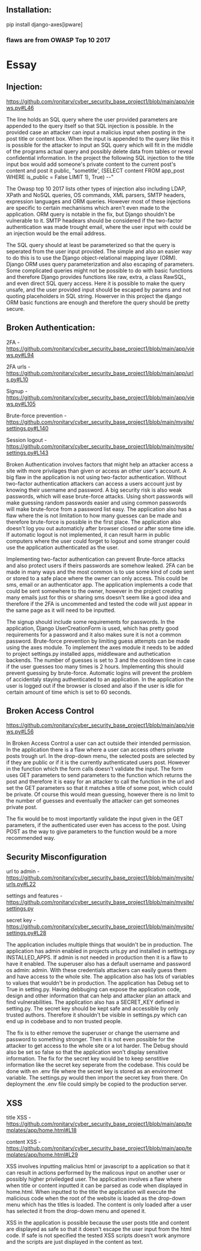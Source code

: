 ## Installation:
pip install django-axes[ipware]


### flaws are from OWASP Top 10 2017


# Essay

## Injection:

https://github.com/ronitarv/cyber_security_base_project1/blob/main/app/views.py#L46

The line holds an SQL query where the user provided parameters are appended to the query itself so that SQL injection is possible. In the provided case an attacker can input a malicius input when posting in the post title or content box. When the input is appended to the query like this it is possible for the attacker to  input an SQL query which will fit in the middle of the programs actual query and possibly delete data from tables or reveal confidential information. In the project the following SQL injection to the title input box would add someone's private content to the current post's content and post it public,
"sometitle', (SELECT content FROM app_post WHERE is_public = False LIMIT 1), True) --"

The Owasp top 10 2017 lists other types of injection also including LDAP, XPath and NoSQL queries, OS commands, XML parsers, SMTP headers, expression languages and ORM queries. However most of these injections are specific to certain mechanisms which aren't even made to the application. ORM query is notable in the fix, but Django shouldn't be vulnerable to it. SMTP headears should be considered if the two-factor authentication was made trought email, where the user input with could be an injection would be the email address.

The SQL query should at least be parameterized so that the query is seperated from the user input provided. The simple and also an easier way to do this is to use the Django object-relational mapping layer (ORM). Django ORM uses query parameterization and also escaping of parameters. Some complicated queries might not be possible to do with basic functions and therefore Django provides functions like raw, extra, a class RawSQL, and even direct SQL query access. Here it is possible to make the query unsafe, and the user provided input should be escaped by params and not quoting placeholders in SQL string. Howerver in this project the django ORM basic functions are enough and therefore the query should be pretty secure.

## Broken Authentication:

2FA - https://github.com/ronitarv/cyber_security_base_project1/blob/main/app/views.py#L94

2FA urls - https://github.com/ronitarv/cyber_security_base_project1/blob/main/app/urls.py#L10 

Signup - https://github.com/ronitarv/cyber_security_base_project1/blob/main/app/views.py#L105

Brute-force prevention - https://github.com/ronitarv/cyber_security_base_project1/blob/main/mysite/settings.py#L140

Session logout - https://github.com/ronitarv/cyber_security_base_project1/blob/main/mysite/settings.py#L143

Broken Authentication involves factors that might help an attacker access a site with more privilages than given or access an other user's account. A big flaw in the application is not using two-factor authentication. Without two-factor authentication attackers can access a users account just by knowing their username and password. A big security risk is also weak passwords, which will ease brute-force attacks. Using short passwords will make guessing random passwords easier and using common passwords will make brute-force from a password list easy. The application also has a flaw where the is not limitation to how many guesses can be made and therefore brute-force is possible in the first place. The application also doesn't log you out automaticly after browser closed or after some time idle. If automatic logout is not implemented, it can result harm in public computers where the user could forget to logout and some stranger could use the application authenticated as the user.

Implementing two-factor authentication can prevent Brute-force attacks and also protect users if theirs passwords are somehow leaked. 2FA can be made in many ways and the most common is to use some kind of code sent or stored to a safe place where the owner can only access. This could be sms, email or an authenticator app. The application implements a code that could be sent somewhere to the owner, however in the project creating many emails just for this or sharing sms doesn't seem like a good idea and therefore if the 2FA is uncommented and tested the code will just appear in the same page as it will need to be inputted.

The signup should include some requirements for passwords. In the application, Django UserCreationForm is used, which has pretty good requirements for a password and it also makes sure it is not a common password. Brute-force prevention by limiting guess attempts can be made using the axes module. To implement the axes module it needs to be added to project settings.py installed apps, middleware and authetication backends. The number of guesses is set to 3 and the cooldown time in case if the user guesses too many times is 2 hours. Implementing this should prevent guessing by brute-force. Automatic logins will prevent the problem of accidentaly staying authenticated to an application. In the application the user is logged out if the browser is closed and also if the user is idle for certain amount of time which is set to 60 seconds.



## Broken Access Control

https://github.com/ronitarv/cyber_security_base_project1/blob/main/app/views.py#L56 

In Broken Access Control a user can act outside their intended permission. In the application there is a flaw where a user can access others private posts trough url. In the drop-down menu, the selected posts are selected by if they are public or if it is the currently authenticated users post. However in the function which the form calls doesn't validate the input. The form uses GET parameters to send parameters to the function which returns the post and therefore it is easy for an attacker to call the function in the url and set the GET parameters so that it matches a title of some post, which could be private. Of course this would mean guessing, however there is no limit to the number of guesses and eventually the attacker can get someones private post.

The fix would be to most importantly validate the input given in the GET parameters, if the authenticated user even has access to the post. Using POST as the way to give parameters to the function would be a more recommended way.

## Security Misconfiguration

url to admin - https://github.com/ronitarv/cyber_security_base_project1/blob/main/mysite/urls.py#L22 

settings and features - https://github.com/ronitarv/cyber_security_base_project1/blob/main/mysite/settings.py 

secret key - https://github.com/ronitarv/cyber_security_base_project1/blob/main/mysite/settings.py#L28 

The application includes multiple things that wouldn't be in production. The application has admin enabled in projects urls.py and installed in settings.py INSTALLED_APPS. If admin is not needed in production then it is a flaw to have it enabled. The superuser also has a default username and password os admin: admin. With these credentials attackers can easily guess them and have access to the whole site. The application also has lots of variables to values that wouldn't be in production. The application has Debug set to True in setting.py. Having debbuging can expose the application code, design and other information that can help and attacker plan an attack and find vulnerabilities. The application also has a SECRET_KEY defined in setting.py. The secret key should be kept safe and accessible by only trusted authors. Therefore it shouldn't be visible in settings.py which can end up in codebase and to non trusted people.

The fix is to either remove the superuser or change the username and password to something stronger. Then it is not even possible for the attacker to get access to the whole site or a lot harder. The Debug should also be set so false so that the application won't display sensitive information. The fix for the secret key would be to keep senstitive information like the secret key seperate from the codebase. This could be done with en .env file where the secret key is stored as an environment variable. The settings.py would then import the secret key from there. On deployment the .env file could simply be copied to the production server.

## XSS

title XSS - https://github.com/ronitarv/cyber_security_base_project1/blob/main/app/templates/app/home.html#L18

content XSS - https://github.com/ronitarv/cyber_security_base_project1/blob/main/app/templates/app/home.html#L29

XSS involves inputting malicius html or javascript to a application so that it can result in actions performed by the malicous input on another user or possibly higher priviledged user. The application involves a flaw where when title or content inputted it can be parsed as code when displayed in home.html. When inputted to the title the application will execute the malicious code when the root of the website is loaded as the drop-down menu which has the titles is loaded. The content is only loaded after a user has selected it from the drop-down menu and opened it.

XSS in the application is possible because the user posts title and content are displayed as safe so that it doesn't escape the user input from the html code. If safe is not specified the tested XSS scripts doesn't work anymore and the scripts are just displayed in the content as text.
